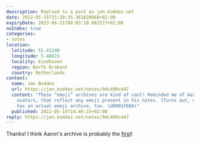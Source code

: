 ```yaml
---
description: Replied to a post on jan.boddez.net
date: 2022-05-15T15:20:35.361020968+02:00
expiryDate: 2023-06-21T08:03:10.081577+02:00
noIndex: true
categories:
- notes
location:
  latitude: 51.43248
  longitude: 5.48615
  locality: Eindhoven
  region: North Brabant
  country: Netherlands
context:
  name: Jan Boddez
  url: https://jan.boddez.net/notes/9dc490c447
  content: "These “emoji” archives are kind of cool! Reminded me of Aaron Parecki’s
    avatars, that reflect any emoji present in his notes. (Turns out, of course, Aaron
    has an actual emoji archive, too. \U0001F60A)"
  published: 2022-05-15T14:46:25+02:00
reply: https://jan.boddez.net/notes/9dc490c447
---
```


Thanks! I think Aaron's archive is probably the [first](https://aaronparecki.com/2017/02/20/6/day-62-emoji)!
